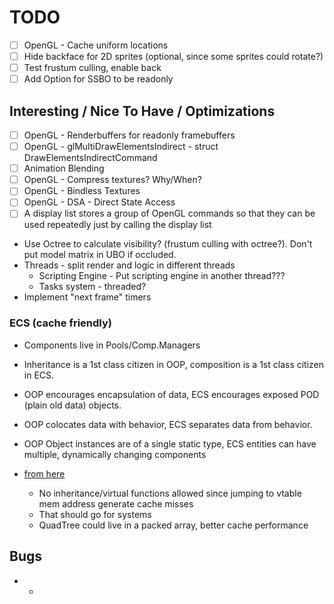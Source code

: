 # TODO

- [ ] OpenGL - Cache uniform locations
- [ ] Hide backface for 2D sprites (optional, since some sprites could rotate?)
- [ ] Test frustum culling, enable back
- [ ] Add Option for SSBO to be readonly

## Interesting / Nice To Have / Optimizations
- [ ] OpenGL - Renderbuffers for readonly framebuffers
- [ ] OpenGL - glMultiDrawElementsIndirect - struct DrawElementsIndirectCommand
- [ ] Animation Blending
- [ ] OpenGL - Compress textures? Why/When?
- [ ] OpenGL - Bindless Textures
- [ ] OpenGL - DSA - Direct State Access
- [ ] A display list stores a group of OpenGL commands so that they can be used repeatedly just by calling the display list
- Use Octree to calculate visibility? (frustum culling with octree?). Don't put model matrix in UBO if occluded.
- Threads - split render and logic in different threads
  - Scripting Engine - Put scripting engine in another thread???
  - Tasks system - threaded?
- Implement "next frame" timers

### ECS (cache friendly)
- Components live in Pools/Comp.Managers
- Inheritance is a 1st class citizen in OOP, composition is a 1st class citizen in ECS.
- OOP encourages encapsulation of data, ECS encourages exposed POD (plain old data) objects.
- OOP colocates data with behavior, ECS separates data from behavior.
- OOP Object instances are of a single static type, ECS entities can have multiple, dynamically changing components

- [from here](https://gamedev.stackexchange.com/questions/82030/how-are-entity-systems-cache-efficient)
  - No inheritance/virtual functions allowed since jumping to vtable mem address generate cache misses
  - That should go for systems
  - QuadTree could live in a packed array, better cache performance

## Bugs
- -

